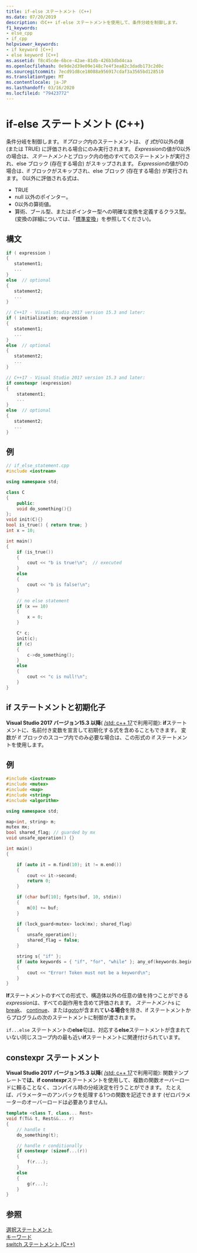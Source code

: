 ```yaml
---
title: if-else ステートメント (C++)
ms.date: 07/20/2019
description: のC++ if-else ステートメントを使用して、条件分岐を制御します。
f1_keywords:
- else_cpp
- if_cpp
helpviewer_keywords:
- if keyword [C++]
- else keyword [C++]
ms.assetid: f8c45cde-6bce-42ae-81db-426b3dbd4caa
ms.openlocfilehash: 0e9de2d39e09e148c7e4f3ea82c3dadb173c2d0c
ms.sourcegitcommit: 7ecd91d8ce18088a956917cdaf3a3565bd128510
ms.translationtype: MT
ms.contentlocale: ja-JP
ms.lasthandoff: 03/16/2020
ms.locfileid: "79423772"
---
```

# <a name="if-else-statement-c"></a>if-else ステートメント (C++)

条件分岐を制御します。 If*ブロック*内のステートメントは、 *if 式*が0以外の値 (または TRUE) に評価される場合にのみ実行されます。 *Expression*の値が0以外の場合は、*ステートメント*とブロック内の他のすべてのステートメントが実行され、else ブロック (存在する場合) がスキップされます。 *Expression*の値が0の場合は、if ブロックがスキップされ、else ブロック (存在する場合) が実行されます。 0以外に評価される式は、

- TRUE
- null 以外のポインター。
- 0以外の算術値。
- 算術、ブール型、またはポインター型への明確な変換を定義するクラス型。 (変換の詳細については、「[標準変換](../cpp/standard-conversions.md)」を参照してください)。

## <a name="syntax"></a>構文

```cpp
if ( expression )
{
   statement1;
   ...
}
else  // optional
{
   statement2;
   ...
}

// C++17 - Visual Studio 2017 version 15.3 and later:
if ( initialization; expression )
{
   statement1;
   ...
}
else  // optional
{
   statement2;
   ...
}

// C++17 - Visual Studio 2017 version 15.3 and later:
if constexpr (expression)
{
    statement1;
    ...
}
else  // optional
{
   statement2;
   ...
}
```

## <a name="example"></a>例

```cpp
// if_else_statement.cpp
#include <iostream>

using namespace std;

class C
{
    public:
    void do_something(){}
};
void init(C){}
bool is_true() { return true; }
int x = 10;

int main()
{
    if (is_true())
    {
        cout << "b is true!\n";  // executed
    }
    else
    {
        cout << "b is false!\n";
    }

    // no else statement
    if (x == 10)
    {
        x = 0;
    }

    C* c;
    init(c);
    if (c)
    {
        c->do_something();
    }
    else
    {
        cout << "c is null!\n";
    }
}
```

## <a name="if_with_init"></a>if ステートメントと初期化子

**Visual Studio 2017 バージョン15.3 以降**( [/std: c++ 17](../build/reference/std-specify-language-standard-version.md)で利用可能): **if**ステートメントに、名前付き変数を宣言して初期化する式を含めることもできます。 変数が if ブロックのスコープ内でのみ必要な場合は、この形式の if ステートメントを使用します。

## <a name="example"></a>例

```cpp
#include <iostream>
#include <mutex>
#include <map>
#include <string>
#include <algorithm>

using namespace std;

map<int, string> m;
mutex mx;
bool shared_flag; // guarded by mx
void unsafe_operation() {}

int main()
{

    if (auto it = m.find(10); it != m.end())
    {
        cout << it->second;
        return 0;
    }

    if (char buf[10]; fgets(buf, 10, stdin))
    {
        m[0] += buf;
    }

    if (lock_guard<mutex> lock(mx); shared_flag)
    {
        unsafe_operation();
        shared_flag = false;
    }

    string s{ "if" };
    if (auto keywords = { "if", "for", "while" }; any_of(keywords.begin(), keywords.end(), [&s](const char* kw) { return s == kw; }))
    {
        cout << "Error! Token must not be a keyword\n";
    }
}
```

**If**ステートメントのすべての形式で、構造体以外の任意の値を持つことができる*expression*は、すべての副作用を含めて評価されます。 *ステートメント*s に[break](../cpp/break-statement-cpp.md)、 [continue](../cpp/continue-statement-cpp.md)、または[goto](../cpp/goto-statement-cpp.md)が含まれて**いる場合**を除き、if ステートメントからプログラムの次のステートメントに制御が渡されます。

`if...else` ステートメントの**else**句は、対応する**else**ステートメントが含まれていない同じスコープ内の最も近い**if**ステートメントに関連付けられています。

## <a name="a-nameif_constexpr-if-constexpr-statements"></a><a name="if_constexpr"> constexpr ステートメント

**Visual Studio 2017 バージョン15.3 以降**( [/std: c++ 17](../build/reference/std-specify-language-standard-version.md)で利用可能): 関数テンプレートで**は、if constexpr**ステートメントを使用して、複数の関数オーバーロードに頼ることなく、コンパイル時の分岐決定を行うことができます。 たとえば、パラメーターのアンパックを処理する1つの関数を記述できます (ゼロパラメーターのオーバーロードは必要ありません)。

```cpp
template <class T, class... Rest>
void f(T&& t, Rest&&... r)
{
    // handle t
    do_something(t);

    // handle r conditionally
    if constexpr (sizeof...(r))
    {
        f(r...);
    }
    else
    {
        g(r...);
    }
}
```

## <a name="see-also"></a>参照

[選択ステートメント](../cpp/selection-statements-cpp.md)<br/>
[キーワード](../cpp/keywords-cpp.md)<br/>
[switch ステートメント (C++)](../cpp/switch-statement-cpp.md)